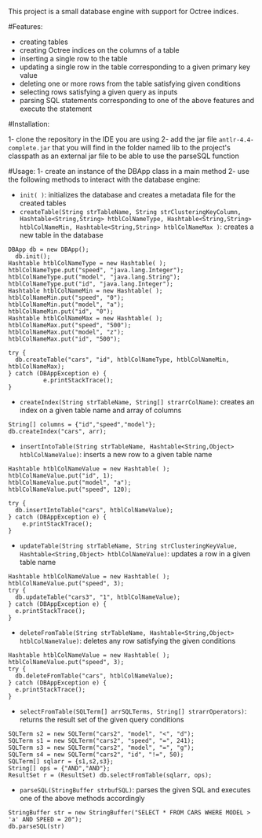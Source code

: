 This project is a small database engine with support for Octree indices.

#Features:

- creating tables
- creating Octree indices on the columns of a table
- inserting a single row to the table
- updating a single row in the table corresponding to a given primary key value
- deleting one or more rows from the table satisfying given conditions
- selecting rows satisfying a given query as inputs
- parsing SQL statements corresponding to one of the above features and execute the statement

#Installation:

1- clone the repository in the IDE you are using
2- add the jar file `antlr-4.4-complete.jar` that you will find in the folder named lib to the project's classpath as an external jar file to be able to use the parseSQL function

#Usage:
1- create an instance of the DBApp class in a main method
2- use the following methods to interact with the database engine:
  - `init( )`: initializes the database and creates a metadata file for the created tables
  - `createTable(String strTableName, String strClusteringKeyColumn, Hashtable<String,String> htblColNameType, Hashtable<String,String> htblColNameMin, Hashtable<String,String> htblColNameMax )`: creates a new table in the database
  ```
  DBApp db = new DBApp();
	db.init();
  Hashtable htblColNameType = new Hashtable( ); 
  htblColNameType.put("speed", "java.lang.Integer"); 
  htblColNameType.put("model", "java.lang.String"); 
  htblColNameType.put("id", "java.lang.Integer");
  Hashtable htblColNameMin = new Hashtable( ); 
  htblColNameMin.put("speed", "0"); 
  htblColNameMin.put("model", "a"); 
  htblColNameMin.put("id", "0");
  Hashtable htblColNameMax = new Hashtable( ); 
  htblColNameMax.put("speed", "500"); 
  htblColNameMax.put("model", "z"); 
  htblColNameMax.put("id", "500"); 
  
  try {
    db.createTable("cars", "id", htblColNameType, htblColNameMin, htblColNameMax);
  } catch (DBAppException e) {
			e.printStackTrace();
  }
  ```
  - `createIndex(String strTableName, String[] strarrColName)`: creates an index on a given table name and array of columns
  ```
  String[] columns = {"id","speed","model"};
  db.createIndex("cars", arr);
  ```
  - `insertIntoTable(String strTableName, Hashtable<String,Object> htblColNameValue)`: inserts a new row to a given table name
  ```
  Hashtable htblColNameValue = new Hashtable( ); 
  htblColNameValue.put("id", 1);
  htblColNameValue.put("model", "a");
  htblColNameValue.put("speed", 120);
			
  try {
    db.insertIntoTable("cars", htblColNameValue);
  } catch (DBAppException e) {
      e.printStackTrace();
  }
  ```
  - `updateTable(String strTableName, String strClusteringKeyValue, Hashtable<String,Object> htblColNameValue)`: updates a row in a given table name
  ```
  Hashtable htblColNameValue = new Hashtable( ); 
  htblColNameValue.put("speed", 3);
  try {
    db.updateTable("cars3", "1", htblColNameValue);
  } catch (DBAppException e) {
    e.printStackTrace();
  }
  ```
  - `deleteFromTable(String strTableName, Hashtable<String,Object> htblColNameValue)`: deletes any row satisfying the given conditions
  ```
  Hashtable htblColNameValue = new Hashtable( ); 
  htblColNameValue.put("speed", 3);
  try {
    db.deleteFromTable("cars", htblColNameValue);
  } catch (DBAppException e) {
    e.printStackTrace();
  }
  ```
  - `selectFromTable(SQLTerm[] arrSQLTerms, String[] strarrOperators)`: returns the result set of the given query conditions
  ```
  SQLTerm s2 = new SQLTerm("cars2", "model", "<", "d");
  SQLTerm s1 = new SQLTerm("cars2", "speed", "=", 241);
  SQLTerm s3 = new SQLTerm("cars2", "model", "=", "g");
  SQLTerm s4 = new SQLTerm("cars2", "id", "!=", 50);
  SQLTerm[] sqlarr = {s1,s2,s3};
  String[] ops = {"AND","AND"};
  ResultSet r = (ResultSet) db.selectFromTable(sqlarr, ops);
  ```
  - `parseSQL(StringBuffer strbufSQL)`: parses the given SQL and executes one of the above methods accordingly
  ```
  StringBuffer str = new StringBuffer("SELECT * FROM CARS WHERE MODEL > 'a' AND SPEED = 20");
  db.parseSQL(str)
  ```
